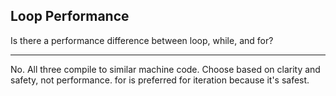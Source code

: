 ## Loop Performance

Is there a performance difference between loop, while, and for?

---

No. All three compile to similar machine code. Choose based on clarity and safety, not performance. for is preferred for iteration because it's safest.

